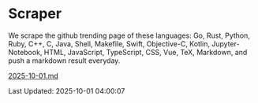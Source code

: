 # Scraper

We scrape the github trending page of these languages: Go, Rust, Python, Ruby, C++, C, Java, Shell, Makefile, Swift, Objective-C, Kotlin, Jupyter-Notebook, HTML, JavaScript, TypeScript, CSS, Vue, TeX, Markdown, and push a markdown result everyday.

[2025-10-01.md](https://github.com/yangwenmai/github-trending-backup/blob/master/2025-10-01.md)

Last Updated: 2025-10-01 04:00:07